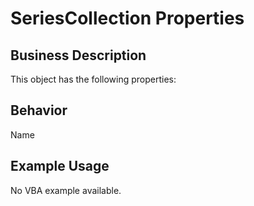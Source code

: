 # SeriesCollection Properties

## Business Description
This object has the following properties:

## Behavior
Name

## Example Usage
No VBA example available.